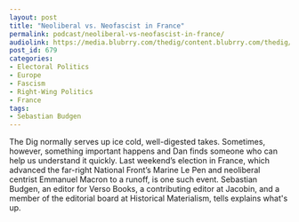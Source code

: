 ```yaml
---
layout: post
title: "Neoliberal vs. Neofascist in France"
permalink: podcast/neoliberal-vs-neofascist-in-france/
audiolink: https://media.blubrry.com/thedig/content.blubrry.com/thedig/The_Dig_-_EP_22_-_Budgen.mp3
post_id: 679
categories: 
- Electoral Politics
- Europe
- Fascism
- Right-Wing Politics
- France
tags: 
- Sebastian Budgen
---
```


The Dig normally serves up ice cold, well-digested takes. Sometimes, however, something important happens and Dan finds someone who can help us understand it quickly. Last weekend’s election in France, which advanced the far-right National Front’s Marine Le Pen and neoliberal centrist Emmanuel Macron to a runoff, is one such event. Sebastian Budgen, an editor for Verso Books, a contributing editor at Jacobin, and a member of the editorial board at Historical Materialism, tells explains what's up.
